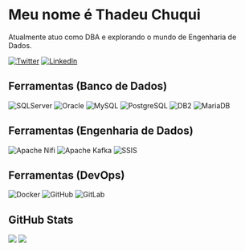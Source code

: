 # Meu nome é Thadeu Chuqui

Atualmente atuo como DBA e explorando o mundo de Engenharia de Dados.

[![Twitter](https://img.shields.io/badge/Twitter-000000?style=for-the-badge&logo=Twitter&logoColor=white)](https://x.com/thadeuchuqui) [![LinkedIn](https://img.shields.io/badge/LinkedIn-000000?style=for-the-badge&logo=LinkedIn&logoColor=white)]([https://www.linkedin.com/in/thadeuchuqui/])

## Ferramentas (Banco de Dados)

![SQLServer](https://img.shields.io/badge/SQLServer-0078d4?style=flat&logo=microsoft&logoColor=white)
![Oracle](https://img.shields.io/badge/Oracle-ffcc10?style=flat&logo=totvs&logoColor=white)
![MySQL](https://img.shields.io/badge/MySQL-3e6e93?style=flat&logo=MySQL&logoColor=white)
![PostgreSQL](https://img.shields.io/badge/PostgreSQL-336791?style=flat&logo=Postgresql&logoColor=white)
![DB2](https://img.shields.io/badge/DB2-0199be?style=flat&logo=totvs&logoColor=white)
![MariaDB](https://img.shields.io/badge/MariaDB-ba7257?style=flat&logo=MariaDB&logoColor=white)

## Ferramentas (Engenharia de Dados)

![Apache Nifi](https://img.shields.io/badge/Apache_Nifi-379ad6?style=flat&logo=csswizardry&logoColor=white)
![Apache Kafka](https://img.shields.io/badge/Apache_Kafka-ce6b9c?style=flat&logo=sass&logoColor=white)
![SSIS](https://img.shields.io/badge/SSIS-e97104?style=plastic&logo=OpenJDK&logoColor=white)

## Ferramentas (DevOps)

![Docker](https://img.shields.io/badge/Docker-119fed?style=flat&logo=docker&logoColor=white)
![GitHub](https://img.shields.io/badge/GitHub-080808?style=flat&logo=github&logoColor=white)
![GitLab](https://img.shields.io/badge/GitLab-e34930?style=flat&logo=gitlab&logoColor=white)


## GitHub Stats

![](https://github-readme-stats.vercel.app/api/top-langs/?username=tchuqui&theme=dracula&hide_border=false&include_all_commits=true&count_private=true&layout=compact)
![](https://github-readme-stats.vercel.app/api?username=tchuqui&theme=dracula&hide_border=false&include_all_commits=true&count_private=true) 
